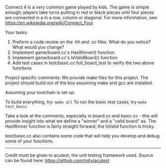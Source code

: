 Connect 4 is a very common game played by kids. The game is simple enough; players take turns putting in red or black pieces until four pieces are connected in a in a row, column or diagonal. For more information, see: https://en.wikipedia.org/wiki/Connect_Four

Your tasks:

1) Preform a code review on the .hh and .cc files. What do you notice? What would you change?
2) Implement game/board.cc's HasWinner() function. 
3) Implement game/board.cc's IsValidBoard() function
4) Add test cases in test/basic.cc:full_board_test to verify the two above functions

Project specific comments:
We provide make files for this project. The project should build out of the box assuming make and gcc are installed. 

Assuming your toolchain is set up: 

To build everything, try: `make all`
To run the basic test cases, try `make test_basic`

Take a look at the comments, especially in board.cc and basic.cc - this will provide insight into what we define a "winner" and a "valid board" as. The HasWinner function is fairly straight forward; the IsValid function is tricky. 

test/basic.cc also contains some code that will help you develop and debug some of your functions.


---
Credit must be given to acutest, the unit testing framework used.
Source can be found here: https://github.com/mity/acutest
